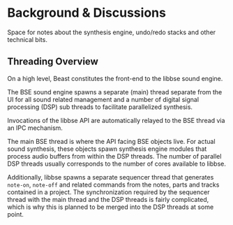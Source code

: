 # Background & Discussions

Space for notes about the synthesis engine, undo/redo stacks and other technical bits.

## Threading Overview

On a high level, Beast constitutes the front-end to the libbse sound engine.

The BSE sound engine spawns a separate (main) thread separate from the UI for all sound related management
and a number of digital signal processing (DSP) sub threads to facilitate parallelized synthesis.

Invocations of the libbse API are automatically relayed to the BSE thread via an IPC mechanism.

The main BSE thread is where the API facing BSE objects live. For actual sound synthesis, these objects
spawn synthesis engine modules that process audio buffers from within the DSP threads.
The number of parallel DSP threads usually corresponds to the number of cores available to libbse.

Additionally, libbse spawns a separate sequencer thread that generates `note-on`, `note-off` and related
commands from the notes, parts and tracks contained in a project. The synchronization required by the
sequencer thread with the main thread and the DSP threads is fairly complicated, which is why this is
planned to be merged into the DSP threads at some point.
